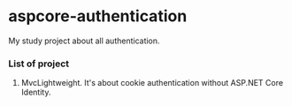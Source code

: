 # aspcore-authentication
My study project about all authentication.

### List of project
1. MvcLightweight. It's about cookie authentication without ASP.NET Core Identity.